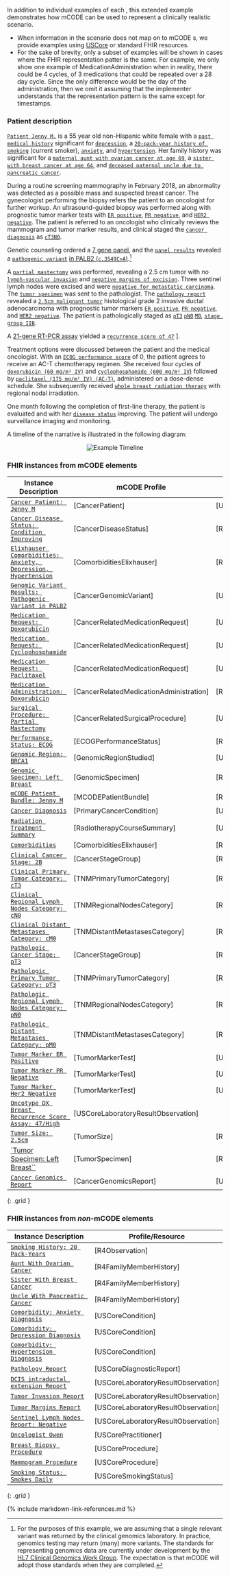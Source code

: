 In addition to individual examples of each , this extended example demonstrates how mCODE can be used to represent a clinically realistic scenario.
* When information in the scenario does not map on to mCODE s, we provide examples using [USCore](http://hl7.org/fhir/us/core/index.html) or standard FHIR resources.
* For the sake of brevity, only a subset of examples will be shown in cases where the FHIR representation patter is the same. For example, we only show one example of MedicationAdministration when in reality, there could be 4 cycles, of 3 medications that could be repeated over a 28 day cycle. Since the only difference would be the day of the administration, then we omit it assuming that the implementer understands that the representation pattern is the same except for timestamps.

### Patient description

[`Patient Jenny M.`](Patient-cancer-patient-jenny-m.html) is a 55 year old non-Hispanic white female with a [`past medical history`](Observation-cancer-related-mcode-comorbidities-elixhauser-jenny-m.html) significant for [`depression`](Condition-us-core-condition-depression-jenny-m.html), a [`20-pack-year history of smoking`](Observation-observation-smoking-history-jenny-m.html) (current smoker), [`anxiety`](Condition-us-core-condition-anxiety-jenny-m.html), and [`hypertension`](Condition-us-core-condition-hypertension-jenny-m.html). Her family history was significant for a [`maternal aunt with ovarian cancer at age 69`](FamilyMemberHistory-family-member-history-aunt-jenny-m.json.html), a [`sister with breast cancer at age 64`](FamilyMemberHistory-family-member-history-sister-jenny-m.html), and [`deceased paternal uncle due to pancreatic cancer`](FamilyMemberHistory-family-member-history-uncle-jenny-m.html).

During a routine screening mammography in February 2018, an abnormality was detected as a possible mass and suspected breast cancer. The gynecologist performing the biopsy refers the patient to an oncologist for further workup. An ultrasound-guided biopsy was performed along with prognostic tumor marker tests with [`ER positive`](Observation-tumor-marker-test-er-jenny-m.html), [`PR negative`](Observation-tumor-marker-test-pr-jenny-m.html), and [`HER2 negative`](Observation-tumor-marker-test-her2-jenny-m.html). The patient is referred to an oncologist who clinically reviews the mammogram and tumor marker results, and clinical staged the [`cancer diagnosis`](Condition-primary-cancer-condition-jenny-m.html) as [`cT3`](Observation-tnm-clinical-primary-tumor-category-jenny-m.html)[`N0`](Observation-tnm-clinical-regional-nodes-category-jenny-m.html).

Genetic counseling ordered a [7 gene panel](https://www.invitae.com/en/physician/tests/50001/), and the [`panel results`](DiagnosticReport-cancer-genomics-report-jenny-m.html) revealed a [`pathogenic variant`](Observation-cancer-genomic-variant-jenny-m.html) [in PALB2 (`c.3549C>A`)](https://www.ncbi.nlm.nih.gov/clinvar/variation/128144/).[^1]

[^1]: For the purposes of this example, we are assuming that a single relevant variant was returned by the clinical genomics laboratory. In practice, genomics testing may return (many) more variants. The standards for representing genomics data are currently under development by the [HL7 Clinical Genomics Work Group](https://confluence.hl7.org/display/CGW/WorkGroup+Home). The expectation is that mCODE will adopt those standards when they are completed.

A [`partial mastectomy`](Procedure-cancer-related-surgical-procedure-jenny-m.html) was performed, revealing a 2.5 cm tumor with no [`lymph-vascular invasion`](Observation-us-core-observation-lab-tumor-invasion-jenny-m.html) and [`negative margins of excision`](Observation-us-core-observation-lab-tumor-margins-jenny-m.html). Three sentinel lymph nodes were excised and were [`negative for metastatic carcinoma`](Observation-us-core-observation-lab-sentinel-nodes-jenny-m).  The [`tumor specimen`](Specimen-tumor-specimen-left-breast-jenny-m.html) was sent to the pathologist. The [`pathology report`](DiagnosticReport-us-core-diagnosticreport-lab-jenny-m.html) revealed a [`2.5cm malignant tumor`](Observation-tumor-size-jenny-m.html) histological grade 2 invasive ductal adenocarcinoma with prognostic tumor markers [`ER positive`](Observation-tumor-marker-test-er-jenny-m.html), [`PR negative`](Observation-tumor-marker-test-pr-jenny-m.html), and [`HER2 negative`](Observation-tumor-marker-test-her2-jenny-m.html). The patient is pathologically staged as [`pT3`](Observation-tnm-pathologic-primary-tumor-category-jenny-m.html) [`pN0`](Observation-tnm-pathologic-regional-nodes-category-jenny-m.html) [`M0`](Observation-tnm-pathologic-distant-metastases-category-jenny-m.html), [`stage group IIB`](Observation-tnm-pathologic-stage-group-jenny-m.html).

A [21-gene RT-PCR assay](https://www.oncotypeiq.com/en-US/breast-cancer/healthcare-professionals/oncotype-dx-breast-recurrence-score/about-the-test) yielded a [`recurrence score of 47`](Observation-tumor-marker-test-oncotype-dx-jenny-m.html) ].

Treatment options were discussed between the patient and the medical oncologist. With an [`ECOG performance score`](Observation-ecog-performance-status-jenny-m.html) of 0, the patient agrees to receive an AC-T chemotherapy regimen. She received four cycles of [`doxorubicin (60 mg/m² IV)`](MedicationAdministration-cancer-related-medication-administration-doxorubicin-jenny-m.html) and [`cyclophosphamide (600 mg/m² IV`)](MedicationRequest-cancer-related-medication-request-cyclophosphamide-jenny-m.html) followed by [`paclitaxel (175 mg/m² IV) (AC-T)`](MedicationRequest-cancer-related-medication-request-paclitaxel-jenny-m.html), administered on a dose-dense schedule. She subsequently received [`whole breast radiation therapy`](Procedure-radiotherapy-treatment-summary-chest-wall-jenny-m.html) with regional nodal irradiation.

One month following the completion of first-line therapy, the patient is evaluated and with her [`disease status`](Observation-cancer-disease-status-jenny-m.html) improving.  The patient will undergo surveillance imaging and monitoring.

A timeline of the narrative is illustrated in the following diagram:

<div style="text-align: center;">
<img src="mCODE-PersonaExample.svg" alt="Example Timeline" />
</div>

### FHIR instances from mCODE elements


| **Instance Description** | **mCODE Profile** | **Based On** |
| ------------ | ---------------- | -------------- |
|  [`Cancer Patient: Jenny M`](Patient-cancer-patient-jenny-m.html)  |  [CancerPatient]  |  [USCorePatient] |
|  [`Cancer Disease Status: Condition Improving`](Observation-cancer-disease-status-jenny-m.html) | [CancerDiseaseStatus] | [R4Observation]|
|  [`Elixhauser Comorbidities: Anxiety, Depression, Hypertension`](Observation-cancer-related-mcode-comorbidities-elixhauser-jenny-m.html) | [ComorbiditiesElixhauser] |  [R4Observation]|
|  [`Genomic Variant Results: Pathogenic Variant in PALB2`](Observation-cancer-genomic-variant-jenny-m.html) | [CancerGenomicVariant] |[USCoreLaboratoryResultObservation] |
|  [`Medication Request: Doxorubicin`](MedicationRequest-cancer-related-medication-request-doxorubicin-jenny-m.html) | [CancerRelatedMedicationRequest] | [USCoreMedicationRequest] |
|  [`Medication Request: Cyclophosphamide`](MedicationRequest-cancer-related-medication-request-cyclophosphamide-jenny-m.html) | [CancerRelatedMedicationRequest] | [USCoreMedicationRequest] |
|  [`Medication Request: Paclitaxel`](MedicationRequest-cancer-related-medication-request-paclitaxel-jenny-m.html) | [CancerRelatedMedicationRequest] | [USCoreMedicationRequest] |
|  [`Medication Administration: Doxorubicin`](MedicationAdministration-cancer-related-medication-administration-doxorubicin-jenny-m.html) | [CancerRelatedMedicationAdministration] | [R4MedicationAdministration]|
|  [`Surgical Procedure: Partial Mastectomy`](Procedure-cancer-related-surgical-procedure-jenny-m.html)|[CancerRelatedSurgicalProcedure] | [USCoreProcedure]|
|  [`Performance Status: ECOG`](Observation-ecog-performance-status-jenny-m.html) | [ECOGPerformanceStatus] | [R4Observation] |
|  [`Genomic Region: BRCA1`](Observation-genomic-region-studied-jenny-m.html) |[GenomicRegionStudied]| [USCoreLaboratoryResultObservation] |
|  [`Genomic Specimen: Left Breast`](Specimen-genomic-specimen-left-breast-jenny-m.html) | [GenomicSpecimen] | [R4Specimen]|
|  [`mCODE Patient Bundle: Jenny M`](Bundle-mcode-patient-bundle-jenny-m.html) | [MCODEPatientBundle]|[R4Bundle] |
|  [`Cancer Diagnosis`](Condition-primary-cancer-condition-jenny-m.html)|[PrimaryCancerCondition] | [USCoreCondition]|
|  [`Radiation Treatment Summary`](Procedure-radiotherapy-treatment-summary-chest-wall-jenny-m.html) | [RadiotherapyCourseSummary]| [USCoreProcedure]
|  [`Comorbidities`](Observation-cancer-related-mcode-comorbidities-elixhauser-jenny-m.html) | [ComorbiditiesElixhauser]| [R4Observation] |
| [`Clinical Cancer Stage: 2B`](Observation-tnm-clinical-stage-group-jenny-m.html) |[CancerStageGroup] | [R4Observation]|
| [`Clinical Primary Tumor Category: cT3`](Observation-tnm-clinical-primary-tumor-category-jenny-m.html) | [TNMPrimaryTumorCategory] | [R4Observation] |
| [`Clinical Regional Lymph Nodes Category: cN0`](Observation-tnm-clinical-regional-nodes-category-jenny-m.html) | [TNMRegionalNodesCategory]| [R4Observation] |
| [`Clinical Distant Metastases Category: cM0`](Observation-tnm-clinical-distant-metastases-category-jenny-m.html)|[TNMDistantMetastasesCategory]| [R4Observation] |
| [`Pathologic Cancer Stage: pT3`](Observation-tnm-pathologic-stage-group-jenny-m.html) |[CancerStageGroup] | [R4Observation] |
| [`Pathologic Primary Tumor Category: pT3`](Observation-tnm-pathologic-primary-tumor-category-jenny-m.html) | [TNMPrimaryTumorCategory] | [R4Observation] |
| [`Pathologic Regional Lymph Nodes Category: pN0`](Observation-tnm-pathologic-regional-nodes-category-jenny-m.html) | [TNMRegionalNodesCategory]| [R4Observation] |
| [`Pathologic Distant Metastases Category: pM0`](Observation-tnm-pathologic-distant-metastases-category-jenny-m.html)| [TNMDistantMetastasesCategory]| [R4Observation] |
| [`Tumor Marker ER Positive`](Observation-tumor-marker-test-er-jenny-m.html)| [TumorMarkerTest] | [USCoreLaboratoryResultObservation]|
| [`Tumor Marker PR Negative`](Observation-tumor-marker-test-pr-jenny-m.html)| [TumorMarkerTest] | [USCoreLaboratoryResultObservation]|
| [`Tumor Marker Her2 Negative`](Observation-tumor-marker-test-her2-jenny-m.html)| [TumorMarkerTest] | [USCoreLaboratoryResultObservation]|
| [`Oncotype DX Breast Recurrence Score Assay: 47/High`](Observation-tumor-marker-test-oncotype-dx-jenny-m.html)| [USCoreLaboratoryResultObservation]|
| [`Tumor Size: 2.5cm`](Observation-tumor-size-jenny-m.html)| [TumorSize]| [R4Observation]|
| [`Tumor Specimen: Left Breast``](Specimen-tumor-specimen-left-breast-jenny-m.html)| [TumorSpecimen] | [R4Specimen] |
| [`Cancer Genomics Report`](DiagnosticReport-cancer-genomics-report-jenny-m.html)| [CancerGenomicsReport] | [USCoreLaboratoryResultObservation]|
{: .grid }


### FHIR instances from _non_-mCODE elements

| **Instance Description**  | **Profile/Resource** |
| ------------ |  -------------- |
| [`Smoking History: 20 Pack-Years`](Observation-observation-smoking-history-jenny-m.html) |[R4Observation]|
| [`Aunt With Ovarian Cancer`](FamilyMemberHistory-family-member-history-aunt-jenny-m.html) |[R4FamilyMemberHistory]|
| [`Sister With Breast Cancer`](FamilyMemberHistory-family-member-history-sister-jenny-m.html) |[R4FamilyMemberHistory]|
| [`Uncle With Pancreatic Cancer`](FamilyMemberHistory-family-member-history-uncle-jenny-m.html) |[R4FamilyMemberHistory]|
| [`Comorbidity: Anxiety Diagnosis`](Condition-us-core-condition-anxiety-jenny-m.html) |[USCoreCondition]|
| [`Comorbidity: Depression Diagnosis`](Condition-us-core-condition-depression-jenny-m.html) |[USCoreCondition]|
| [`Comorbidity: Hypertension Diagnosis`](Condition-us-core-condition-hypertension-jenny-m.html) |[USCoreCondition]|
| [`Pathology Report`](DiagnosticReport-us-core-diagnosticreport-lab-jenny-m.html) |[USCoreDiagnosticReport]|
| [`DCIS intraductal extension Report`](Observation-us-core-observation-lab-tumor-dcis-jenny-m.html) |[USCoreLaboratoryResultObservation]|
| [`Tumor Invasion Report`](Observation-us-core-observation-lab-tumor-invasion-jenny-m.html) |[USCoreLaboratoryResultObservation]|
| [`Tumor Margins Report`](Observation-us-core-observation-lab-tumor-margins-jenny-m.html) |[USCoreLaboratoryResultObservation]|
| [`Sentinel Lymph Nodes Report: Negative`](Observation-us-core-observation-lab-sentinel-nodes-jenny-m.html) |[USCoreLaboratoryResultObservation]|
| [`Oncologist Owen`](Practitioner-us-core-practitioner-owen-oncologist.html) |[USCorePractitioner]|
| [`Breast Biopsy Procedure`](Procedure-us-core-procedure-biopsy-jenny-m.html) |[USCoreProcedure]|
| [`Mammogram Procedure`](Procedure-us-core-procedure-mammogram-jenny-m.html) |[USCoreProcedure]|
| [`Smoking Status: Smokes Daily`](Observation-us-core-smokingstatus-jenny-m.html) |[USCoreSmokingStatus]|
{: .grid }

{% include markdown-link-references.md %}
